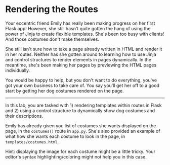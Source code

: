 # Rendering the Routes

Your eccentric friend Emily has really been making progress on her first Flask app! However, she still hasn't quite gotten the hang of using the power of Jinja to create flexible templates. She's been too busy with clients! And those costumes don't make themselves.

She still isn't sure how to take a page already written in HTML and render it in her routes. Neither has she gotten around to learning how to use Jinja and control structures to render elements in pages dynamically. In the meantime, she's been making her pages by previewing the HTML pages individually.

You would be happy to help, but you don't want to do everything, you've got your own business to take care of. You say you'll get her off to a good start by getting her dog costumes rendered on the page.

___

In this lab, you are tasked with 1) rendering templates within routes in Flask and 2) using a control structure to dynamically show dog costumes and their descriptions.

Emily has already given you list of costumes she wants displayed on the page, in the `costumes()` route in `app.py`. She's also provided an example of what how she wants each costume to look in the page, in `templates/costumes.html`.

Hint: displaying the image for each costume might be a little tricky. Your editor's syntax highlighting/coloring might not help you in this case.